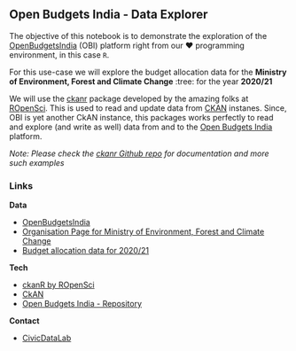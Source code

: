 ## Open Budgets India - Data Explorer

The objective of this notebook is to demonstrate the exploration of the [OpenBudgetsIndia](openbudgetsindia.org/) (OBI) platform right from our :heart: programming environment, in this case `R`. 

For this use-case we will explore the budget allocation data for the **Ministry of Environment, Forest and Climate Change** :tree: for the year **2020/21**

We will use the [ckanr](https://github.com/ropensci/ckanr) package developed by the amazing folks at [ROpenSci](https://ropensci.org/). This is used to read and update data from [CKAN](https://ckan.org/) instanes. Since, OBI is yet another CkAN instance, this packages works perfectly to read and explore (and write as well) data from and to the [Open Budgets India](openbudgetsindia.org/) platform. 

_Note: Please check the [ckanr Github repo](https://github.com/ropensci/ckanr) for documentation and more such examples_


### Links

__Data__

- [OpenBudgetsIndia](openbudgetsindia.org/)
- [Organisation Page for Ministry of Environment, Forest and Climate Change](https://openbudgetsindia.org/organization/ministry-of-environment-forests-and-climate-change)
- [Budget allocation data for 2020/21](https://openbudgetsindia.org/dataset/ministry-of-environment-forests-and-climate-change-2020-21-budget)

__Tech__

- [ckanR by ROpenSci](https://github.com/ropensci/ckanr)
- [CkAN](https://ckan.org/)
- [Open Budgets India - Repository](https://github.com/cbgaindia)


__Contact__

- [CivicDataLab](mailto:info@civicdatalab.in)